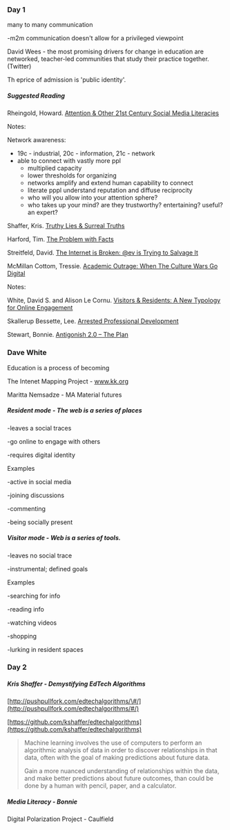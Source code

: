 ### Day 1

many to many communication

-m2m communication doesn't allow for a privileged viewpoint

David Wees - the most promising drivers for change in education are networked, teacher-led communities that study their practice together. \(Twitter\)

Th eprice of admission is 'public identity'.

##### Suggested Reading

Rheingold, Howard. [Attention & Other 21st Century Social Media Literacies](http://er.educause.edu/articles/2010/10/attention-and-other-21stcentury-social-media-literacies)

Notes:

Network awareness:

* 19c - industrial, 20c - information, 21c - network
* able to connect with vastly more ppl
  * multiplied capacity
  * lower thresholds for organizing
  * networks amplify and extend human capability to connect
  * literate pppl understand reputation and diffuse reciprocity
  * who will you allow into your attention sphere?
  * who takes up your mind? are they trustworthy? entertaining? useful? an expert?

Shaffer, Kris. [Truthy Lies & Surreal Truths](http://www.digitalpedagogylab.com/hybridped/truthy-lies-surreal-truths/)

Harford, Tim. [The Problem with Facts](http://timharford.com/2017/03/the-problem-with-facts/)

Streitfeld, David. [The Internet is Broken: @ev is Trying to Salvage It](https://www.nytimes.com/2017/05/20/technology/evan-williams-medium-twitter-internet.html?mtrref=www.downes.ca&gwh=3367C1751F97E0D283F3B629921A5FBA&gwt=pay)

McMillan Cottom, Tressie. [Academic Outrage: When The Culture Wars Go Digital](https://tressiemc.com/essays-2/academic-outrage-when-the-culture-wars-go-digital/)

Notes:

White, David S. and Alison Le Cornu. [Visitors & Residents: A New Typology for Online Engagement](http://firstmonday.org/article/view/3171/3049)

Skallerup Bessette, Lee. [Arrested Professional Development](http://umwdtlt.com/arrested-professional-development/)

Stewart, Bonnie. [Antigonish 2.0 – The Plan](http://theory.cribchronicles.com/2017/01/07/antigonish-2-0-the-plan/)

### Dave White

Education is a process of becoming

The Intenet Mapping Project - www.kk.org

Maritta Nemsadze - MA Material futures

##### Resident mode - The web is a series of places

-leaves a social traces

-go online to engage with others

-requires digital identity

Examples

-active in social media

-joining discussions

-commenting

-being socially present

##### Visitor mode -  Web is a series of tools.

-leaves no social trace

-instrumental; defined goals

Examples

-searching for info

-reading info

-watching videos

-shopping

-lurking in resident spaces

### Day 2

##### Kris Shaffer - Demystifying EdTech Algorithms

[http://pushpullfork.com/edtechalgorithms/\#/](http://pushpullfork.com/edtechalgorithms/#/)

[https://github.com/kshaffer/edtechalgorithms](https://github.com/kshaffer/edtechalgorithms)

> Machine learning involves the use of computers to perform an algorithmic analysis of data in order to discover relationships in that data, often with the goal of making predictions about future data.
>
> Gain a more nuanced understanding of relationships within the data, and make better predictions about future outcomes, than could be done by a human with pencil, paper, and a calculator.

##### Media Literacy - Bonnie

Digital Polarization Project - Caulfield






